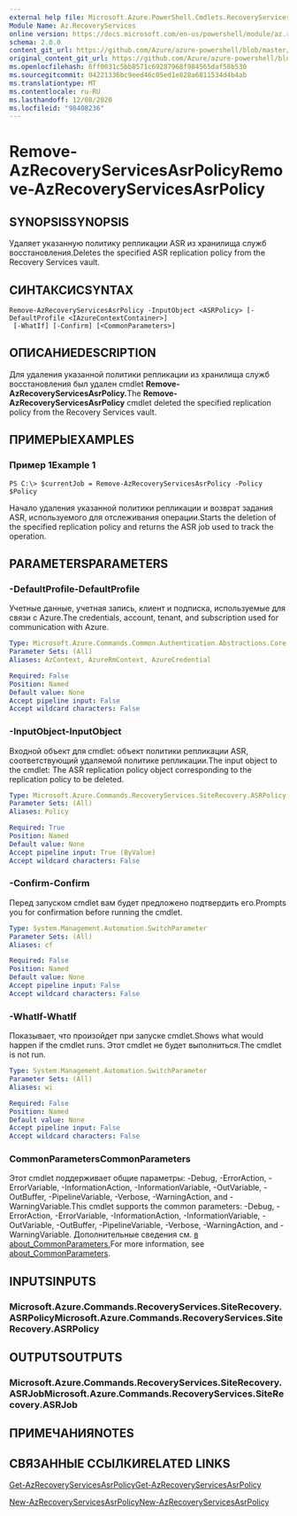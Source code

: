 ```yaml
---
external help file: Microsoft.Azure.PowerShell.Cmdlets.RecoveryServices.SiteRecovery.dll-Help.xml
Module Name: Az.RecoveryServices
online version: https://docs.microsoft.com/en-us/powershell/module/az.recoveryservices/remove-azrecoveryservicesasrpolicy
schema: 2.0.0
content_git_url: https://github.com/Azure/azure-powershell/blob/master/src/RecoveryServices/RecoveryServices/help/Remove-AzRecoveryServicesAsrPolicy.md
original_content_git_url: https://github.com/Azure/azure-powershell/blob/master/src/RecoveryServices/RecoveryServices/help/Remove-AzRecoveryServicesAsrPolicy.md
ms.openlocfilehash: 6ff0031c5bb8571c69287968f984565daf58b530
ms.sourcegitcommit: 04221336bc9eed46c05ed1e828a6811534d4b4ab
ms.translationtype: MT
ms.contentlocale: ru-RU
ms.lasthandoff: 12/08/2020
ms.locfileid: "98408236"
---
```

# <span data-ttu-id="02a0b-101">Remove-AzRecoveryServicesAsrPolicy</span><span class="sxs-lookup"><span data-stu-id="02a0b-101">Remove-AzRecoveryServicesAsrPolicy</span></span>

## <span data-ttu-id="02a0b-102">SYNOPSIS</span><span class="sxs-lookup"><span data-stu-id="02a0b-102">SYNOPSIS</span></span>
<span data-ttu-id="02a0b-103">Удаляет указанную политику репликации ASR из хранилища служб восстановления.</span><span class="sxs-lookup"><span data-stu-id="02a0b-103">Deletes the specified ASR replication policy from the Recovery Services vault.</span></span>

## <span data-ttu-id="02a0b-104">СИНТАКСИС</span><span class="sxs-lookup"><span data-stu-id="02a0b-104">SYNTAX</span></span>

```
Remove-AzRecoveryServicesAsrPolicy -InputObject <ASRPolicy> [-DefaultProfile <IAzureContextContainer>]
 [-WhatIf] [-Confirm] [<CommonParameters>]
```

## <span data-ttu-id="02a0b-105">ОПИСАНИЕ</span><span class="sxs-lookup"><span data-stu-id="02a0b-105">DESCRIPTION</span></span>
<span data-ttu-id="02a0b-106">Для удаления указанной политики репликации из хранилища служб восстановления был удален cmdlet **Remove-AzRecoveryServicesAsrPolicy.**</span><span class="sxs-lookup"><span data-stu-id="02a0b-106">The **Remove-AzRecoveryServicesAsrPolicy** cmdlet deleted the specified replication policy from the Recovery Services vault.</span></span>

## <span data-ttu-id="02a0b-107">ПРИМЕРЫ</span><span class="sxs-lookup"><span data-stu-id="02a0b-107">EXAMPLES</span></span>

### <span data-ttu-id="02a0b-108">Пример 1</span><span class="sxs-lookup"><span data-stu-id="02a0b-108">Example 1</span></span>
```
PS C:\> $currentJob = Remove-AzRecoveryServicesAsrPolicy -Policy $Policy
```

<span data-ttu-id="02a0b-109">Начало удаления указанной политики репликации и возврат задания ASR, используемого для отслеживания операции.</span><span class="sxs-lookup"><span data-stu-id="02a0b-109">Starts the deletion of the specified replication policy and returns the ASR job used to track the operation.</span></span>

## <span data-ttu-id="02a0b-110">PARAMETERS</span><span class="sxs-lookup"><span data-stu-id="02a0b-110">PARAMETERS</span></span>

### <span data-ttu-id="02a0b-111">-DefaultProfile</span><span class="sxs-lookup"><span data-stu-id="02a0b-111">-DefaultProfile</span></span>
<span data-ttu-id="02a0b-112">Учетные данные, учетная запись, клиент и подписка, используемые для связи с Azure.</span><span class="sxs-lookup"><span data-stu-id="02a0b-112">The credentials, account, tenant, and subscription used for communication with Azure.</span></span>


```yaml
Type: Microsoft.Azure.Commands.Common.Authentication.Abstractions.Core.IAzureContextContainer
Parameter Sets: (All)
Aliases: AzContext, AzureRmContext, AzureCredential

Required: False
Position: Named
Default value: None
Accept pipeline input: False
Accept wildcard characters: False
```

### <span data-ttu-id="02a0b-113">-InputObject</span><span class="sxs-lookup"><span data-stu-id="02a0b-113">-InputObject</span></span>
<span data-ttu-id="02a0b-114">Входной объект для cmdlet: объект политики репликации ASR, соответствующий удаляемой политике репликации.</span><span class="sxs-lookup"><span data-stu-id="02a0b-114">The input object to the cmdlet: The ASR replication policy object corresponding to the replication policy to be deleted.</span></span>

```yaml
Type: Microsoft.Azure.Commands.RecoveryServices.SiteRecovery.ASRPolicy
Parameter Sets: (All)
Aliases: Policy

Required: True
Position: Named
Default value: None
Accept pipeline input: True (ByValue)
Accept wildcard characters: False
```

### <span data-ttu-id="02a0b-115">-Confirm</span><span class="sxs-lookup"><span data-stu-id="02a0b-115">-Confirm</span></span>
<span data-ttu-id="02a0b-116">Перед запуском cmdlet вам будет предложено подтвердить его.</span><span class="sxs-lookup"><span data-stu-id="02a0b-116">Prompts you for confirmation before running the cmdlet.</span></span>

```yaml
Type: System.Management.Automation.SwitchParameter
Parameter Sets: (All)
Aliases: cf

Required: False
Position: Named
Default value: None
Accept pipeline input: False
Accept wildcard characters: False
```

### <span data-ttu-id="02a0b-117">-WhatIf</span><span class="sxs-lookup"><span data-stu-id="02a0b-117">-WhatIf</span></span>
<span data-ttu-id="02a0b-118">Показывает, что произойдет при запуске cmdlet.</span><span class="sxs-lookup"><span data-stu-id="02a0b-118">Shows what would happen if the cmdlet runs.</span></span> <span data-ttu-id="02a0b-119">Этот cmdlet не будет выполниться.</span><span class="sxs-lookup"><span data-stu-id="02a0b-119">The cmdlet is not run.</span></span>

```yaml
Type: System.Management.Automation.SwitchParameter
Parameter Sets: (All)
Aliases: wi

Required: False
Position: Named
Default value: None
Accept pipeline input: False
Accept wildcard characters: False
```

### <span data-ttu-id="02a0b-120">CommonParameters</span><span class="sxs-lookup"><span data-stu-id="02a0b-120">CommonParameters</span></span>
<span data-ttu-id="02a0b-121">Этот cmdlet поддерживает общие параметры: -Debug, -ErrorAction, -ErrorVariable, -InformationAction, -InformationVariable, -OutVariable, -OutBuffer, -PipelineVariable, -Verbose, -WarningAction, and -WarningVariable.</span><span class="sxs-lookup"><span data-stu-id="02a0b-121">This cmdlet supports the common parameters: -Debug, -ErrorAction, -ErrorVariable, -InformationAction, -InformationVariable, -OutVariable, -OutBuffer, -PipelineVariable, -Verbose, -WarningAction, and -WarningVariable.</span></span> <span data-ttu-id="02a0b-122">Дополнительные сведения см. [в about_CommonParameters.](http://go.microsoft.com/fwlink/?LinkID=113216)</span><span class="sxs-lookup"><span data-stu-id="02a0b-122">For more information, see [about_CommonParameters](http://go.microsoft.com/fwlink/?LinkID=113216).</span></span>

## <span data-ttu-id="02a0b-123">INPUTS</span><span class="sxs-lookup"><span data-stu-id="02a0b-123">INPUTS</span></span>

### <span data-ttu-id="02a0b-124">Microsoft.Azure.Commands.RecoveryServices.SiteRecovery.ASRPolicy</span><span class="sxs-lookup"><span data-stu-id="02a0b-124">Microsoft.Azure.Commands.RecoveryServices.SiteRecovery.ASRPolicy</span></span>

## <span data-ttu-id="02a0b-125">OUTPUTS</span><span class="sxs-lookup"><span data-stu-id="02a0b-125">OUTPUTS</span></span>

### <span data-ttu-id="02a0b-126">Microsoft.Azure.Commands.RecoveryServices.SiteRecovery.ASRJob</span><span class="sxs-lookup"><span data-stu-id="02a0b-126">Microsoft.Azure.Commands.RecoveryServices.SiteRecovery.ASRJob</span></span>

## <span data-ttu-id="02a0b-127">ПРИМЕЧАНИЯ</span><span class="sxs-lookup"><span data-stu-id="02a0b-127">NOTES</span></span>

## <span data-ttu-id="02a0b-128">СВЯЗАННЫЕ ССЫЛКИ</span><span class="sxs-lookup"><span data-stu-id="02a0b-128">RELATED LINKS</span></span>

[<span data-ttu-id="02a0b-129">Get-AzRecoveryServicesAsrPolicy</span><span class="sxs-lookup"><span data-stu-id="02a0b-129">Get-AzRecoveryServicesAsrPolicy</span></span>](./Get-AzRecoveryServicesAsrPolicy.md)

[<span data-ttu-id="02a0b-130">New-AzRecoveryServicesAsrPolicy</span><span class="sxs-lookup"><span data-stu-id="02a0b-130">New-AzRecoveryServicesAsrPolicy</span></span>](./New-AzRecoveryServicesAsrPolicy.md)
